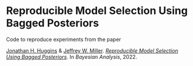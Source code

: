 # Reproducible Model Selection Using Bagged Posteriors

Code to reproduce experiments from the paper 

[Jonathan H. Huggins](http://www.jhhuggins.org) &amp;
[Jeffrey W. Miller](https://jwmi.github.io).
*[Reproducible Model Selection Using Bagged Posteriors](https://arxiv.org/abs/2007.14845)*.
In *Bayesian Analysis*, 2022.